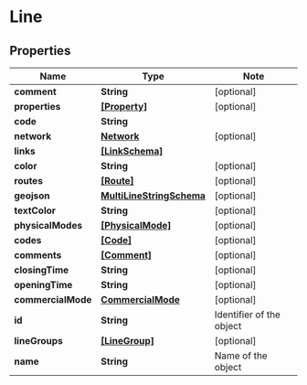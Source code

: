 
# Line

## Properties

Name | Type | Note
---- | ---- | ----
**comment** | **String** | [optional] 
**properties** | [**[Property]**](Property.md) | [optional] 
**code** | **String** | 
**network** | [**Network**](Network.md) | [optional] 
**links** | [**[LinkSchema]**](LinkSchema.md) | 
**color** | **String** | [optional] 
**routes** | [**[Route]**](Route.md) | [optional] 
**geojson** | [**MultiLineStringSchema**](MultiLineStringSchema.md) | [optional] 
**textColor** | **String** | [optional] 
**physicalModes** | [**[PhysicalMode]**](PhysicalMode.md) | [optional] 
**codes** | [**[Code]**](Code.md) | [optional] 
**comments** | [**[Comment]**](Comment.md) | [optional] 
**closingTime** | **String** | [optional] 
**openingTime** | **String** | [optional] 
**commercialMode** | [**CommercialMode**](CommercialMode.md) | [optional] 
**id** | **String** | Identifier of the object 
**lineGroups** | [**[LineGroup]**](LineGroup.md) | [optional] 
**name** | **String** | Name of the object 

